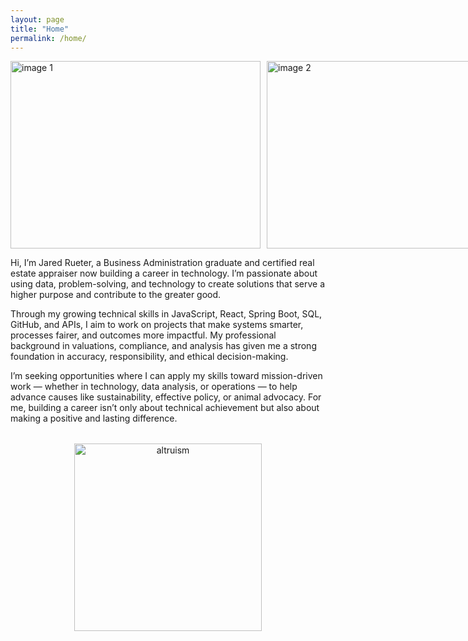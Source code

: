 ```yaml
---
layout: page
title: "Home"
permalink: /home/
---
```


<div style="display: flex; justify-content: space evenly; align-items: center; gap: 10px;">
  <img src="https://github.com/user-attachments/assets/738e83f7-69db-4eeb-a746-dbd60decaacc" alt="image 1" style="width: 400px; height: 300px;" />
  <img src="https://github.com/user-attachments/assets/7f1e8153-f26c-4fbc-9722-893d38d52da0" alt="image 2" style="width: 400px; height: 300px;" />
</div>

Hi, I’m Jared Rueter, a Business Administration graduate and certified real estate appraiser now building a career in technology. I’m passionate about using data, problem-solving, and technology to create solutions that serve a higher purpose and contribute to the greater good.

Through my growing technical skills in JavaScript, React, Spring Boot, SQL, GitHub, and APIs, I aim to work on projects that make systems smarter, processes fairer, and outcomes more impactful. My professional background in valuations, compliance, and analysis has given me a strong foundation in accuracy, responsibility, and ethical decision-making.

I’m seeking opportunities where I can apply my skills toward mission-driven work — whether in technology, data analysis, or operations — to help advance causes like sustainability, effective policy, or animal advocacy. For me, building a career isn’t only about technical achievement but also about making a positive and lasting difference.

<div style="text-align: center; margin-top: 2rem;">
  <img src="https://github.com/user-attachments/assets/5aadb847-e3cd-4cb8-94ff-e8c9ce40a9e8" alt="altruism" style="width: 300px; height: 300px;" />
</div>
